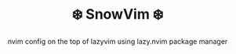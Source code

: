 <div align="center">

# ❄️ SnowVim ❄️

nvim config on the top of lazyvim using lazy.nvim package manager
</div>

